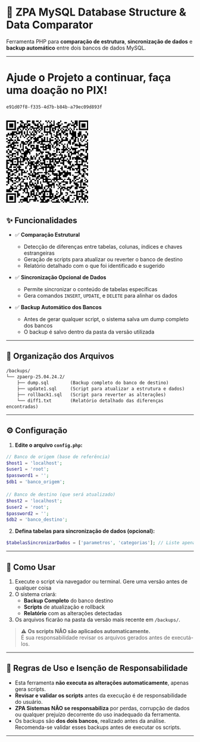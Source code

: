
# 🔄 ZPA MySQL Database Structure & Data Comparator

Ferramenta PHP para **comparação de estrutura**, **sincronização de dados** e **backup automático** entre dois bancos de dados MySQL.

---
# Ajude o Projeto a continuar, faça uma doação no PIX!

    e91d07f8-f335-4d7b-b84b-a79ec09d893f
![QR Code Pix](pix.png)
---
## ✨ Funcionalidades

- ✅ **Comparação Estrutural**
  - Detecção de diferenças entre tabelas, colunas, índices e chaves estrangeiras
  - Geração de scripts para atualizar ou reverter o banco de destino
  - Relatório detalhado com o que foi identificado e sugerido

- ✅ **Sincronização Opcional de Dados**
  - Permite sincronizar o conteúdo de tabelas específicas
  - Gera comandos `INSERT`, `UPDATE`, e `DELETE` para alinhar os dados

- ✅ **Backup Automático dos Bancos**
  - Antes de gerar qualquer script, o sistema salva um dump completo dos bancos
  - O backup é salvo dentro da pasta da versão utilizada

---

## 📂 Organização dos Arquivos

```
/backups/
└── zpaerp-25.04.24.2/
    ├── dump.sql        (Backup completo do banco de destino)
    ├── update1.sql     (Script para atualizar a estrutura e dados)
    ├── rollback1.sql   (Script para reverter as alterações)
    └── diff1.txt       (Relatório detalhado das diferenças encontradas)
```

---

## ⚙️ Configuração

1. **Edite o arquivo `config.php`:**

```php
// Banco de origem (base de referência)
$host1 = 'localhost';
$user1 = 'root';
$password1 = '';
$db1 = 'banco_origem';

// Banco de destino (que será atualizado)
$host2 = 'localhost';
$user2 = 'root';
$password2 = '';
$db2 = 'banco_destino';
```

2. **Defina tabelas para sincronização de dados (opcional):**

```php
$tabelasSincronizarDados = ['parametros', 'categorias']; // Liste apenas se desejar sincronizar dados
```

---

## 🚀 Como Usar

1. Execute o script via navegador ou terminal. Gere uma versão antes de qualquer coisa
2. O sistema criará:
   - **Backup Completo** do banco destino
   - **Scripts** de atualização e rollback
   - **Relatório** com as alterações detectadas
3. Os arquivos ficarão na pasta da versão mais recente em `/backups/`.

> ⚠️ **Os scripts NÃO são aplicados automaticamente.**  
> É sua responsabilidade revisar os arquivos gerados antes de executá-los.

---

## 📜 Regras de Uso e Isenção de Responsabilidade

- Esta ferramenta **não executa as alterações automaticamente**, apenas gera scripts.
- **Revisar e validar os scripts** antes da execução é de responsabilidade do usuário.
- **ZPA Sistemas NÃO se responsabiliza** por perdas, corrupção de dados ou qualquer prejuízo decorrente do uso inadequado da ferramenta.
- Os backups são **dos dois bancos**, realizado antes da análise. Recomenda-se validar esses backups antes de executar os scripts.

---


